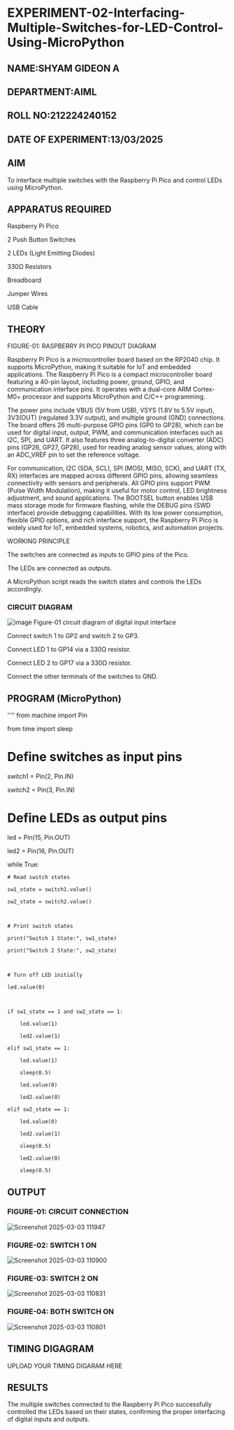 # EXPERIMENT-02-Interfacing-Multiple-Switches-for-LED-Control-Using-MicroPython


 
## NAME:SHYAM GIDEON A

## DEPARTMENT:AIML

## ROLL NO:212224240152

## DATE OF EXPERIMENT:13/03/2025

## AIM

To interface multiple switches with the Raspberry Pi Pico and control LEDs using MicroPython.

## APPARATUS REQUIRED

Raspberry Pi Pico

2 Push Button Switches

2 LEDs (Light Emitting Diodes)

330Ω Resistors

Breadboard

Jumper Wires

USB Cable

## THEORY



FIGURE-01: RASPBERRY PI PICO PINOUT DIAGRAM

Raspberry Pi Pico is a microcontroller board based on the RP2040 chip. It supports MicroPython, making it suitable for IoT and embedded applications. The Raspberry Pi Pico is a compact microcontroller board featuring a 40-pin layout, including power, ground, GPIO, and communication interface pins. It operates with a dual-core ARM Cortex-M0+ processor and supports MicroPython and C/C++ programming.

The power pins include VBUS (5V from USB), VSYS (1.8V to 5.5V input), 3V3(OUT) (regulated 3.3V output), and multiple ground (GND) connections. The board offers 26 multi-purpose GPIO pins (GP0 to GP28), which can be used for digital input, output, PWM, and communication interfaces such as I2C, SPI, and UART. It also features three analog-to-digital converter (ADC) pins (GP26, GP27, GP28), used for reading analog sensor values, along with an ADC_VREF pin to set the reference voltage.

For communication, I2C (SDA, SCL), SPI (MOSI, MISO, SCK), and UART (TX, RX) interfaces are mapped across different GPIO pins, allowing seamless connectivity with sensors and peripherals. All GPIO pins support PWM (Pulse Width Modulation), making it useful for motor control, LED brightness adjustment, and sound applications. The BOOTSEL button enables USB mass storage mode for firmware flashing, while the DEBUG pins (SWD interface) provide debugging capabilities. With its low power consumption, flexible GPIO options, and rich interface support, the Raspberry Pi Pico is widely used for IoT, embedded systems, robotics, and automation projects.

WORKING PRINCIPLE

The switches are connected as inputs to GPIO pins of the Pico.

The LEDs are connected as outputs.

A MicroPython script reads the switch states and controls the LEDs accordingly.

### CIRCUIT DIAGRAM
 ![image](https://github.com/user-attachments/assets/1c7234b9-5041-4156-94b8-0b846adb6b8e)
    Figure-01 circuit diagram of digital input interface 


Connect switch 1 to GP2 and switch 2 to GP3.

Connect LED 1 to GP14 via a 330Ω resistor.

Connect LED 2 to GP17 via a 330Ω resistor.

Connect the other terminals of the switches to GND.

## PROGRAM (MicroPython)
''''
from machine import Pin

from time import sleep



# Define switches as input pins

switch1 = Pin(2, Pin.IN)

switch2 = Pin(3, Pin.IN)




# Define LEDs as output pins

led = Pin(15, Pin.OUT)

led2 = Pin(16, Pin.OUT)


while True:

    # Read switch states

    sw1_state = switch1.value()

    sw2_state = switch2.value()



    # Print switch states

    print("Switch 1 State:", sw1_state)

    print("Switch 2 State:", sw2_state)



    # Turn off LED initially

    led.value(0)



    if sw1_state == 1 and sw2_state == 1:

        led.value(1)

        led2.value(1)

    elif sw1_state == 1:

        led.value(1)

        sleep(0.5)

        led.value(0)

        led2.value(0)

    elif sw2_state == 1:

        led.value(0)

        led2.value(1)

        sleep(0.5)

        led2.value(0)

        sleep(0.5)

 




 

## OUTPUT
### FIGURE-01: CIRCUIT CONNECTION
![Screenshot 2025-03-03 111947](https://github.com/user-attachments/assets/cc4f5a43-6d69-4415-a3b5-2f75c60f4e4c)

### FIGURE-02: SWITCH 1 ON

![Screenshot 2025-03-03 110900](https://github.com/user-attachments/assets/f4204da2-6e3a-473c-9c33-e643fba11555)

### FIGURE-03: SWITCH 2 ON

![Screenshot 2025-03-03 110831](https://github.com/user-attachments/assets/a39c072d-c7e8-4281-9d75-fb9999ecd25c)

### FIGURE-04: BOTH SWITCH ON
![Screenshot 2025-03-03 110801](https://github.com/user-attachments/assets/a866d8be-4084-4a3a-a746-5f7bd5b93a35)



## TIMING DIGAGRAM 


UPLOAD YOUR TIMING DIGARAM HERE 



## RESULTS

The multiple switches connected to the Raspberry Pi Pico successfully controlled the LEDs based on their states, confirming the proper interfacing of digital inputs and outputs.


